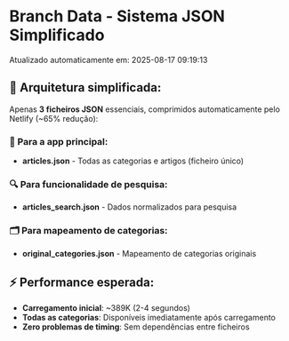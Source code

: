 # Branch Data - Sistema JSON Simplificado
Atualizado automaticamente em: 2025-08-17 09:19:13

## 🎯 Arquitetura simplificada:
Apenas **3 ficheiros JSON** essenciais, comprimidos automaticamente pelo Netlify (~65% redução):

### 📱 Para a app principal:
- **articles.json** - Todas as categorias e artigos (ficheiro único)

### 🔍 Para funcionalidade de pesquisa:
- **articles_search.json** - Dados normalizados para pesquisa

### 🗂️ Para mapeamento de categorias:
- **original_categories.json** - Mapeamento de categorias originais

## ⚡ Performance esperada:
- **Carregamento inicial**: ~389K (2-4 segundos)
- **Todas as categorias**: Disponíveis imediatamente após carregamento
- **Zero problemas de timing**: Sem dependências entre ficheiros

